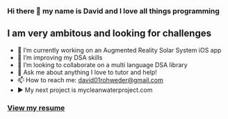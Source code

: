 ### Hi there 👋 my name is David and I love all things programming
## I am very ambitous and looking for challenges

- 🔭 I’m currently working on an Augmented Reality Solar System iOS app
- 🌱 I’m improving my DSA skills
- 👯 I’m looking to collaborate on a multi language DSA library
- 💬 Ask me about anything I love to tutor and help!
- 📫 How to reach me: david01rohweder@gmail.com
- :arrow_forward: My next project is mycleanwaterproject.com

### [View my resume](https://github.com/davidrohweder/davidrohweder.github.io/blob/master/resume/David%20Rohweder%20Resume.pdf)
